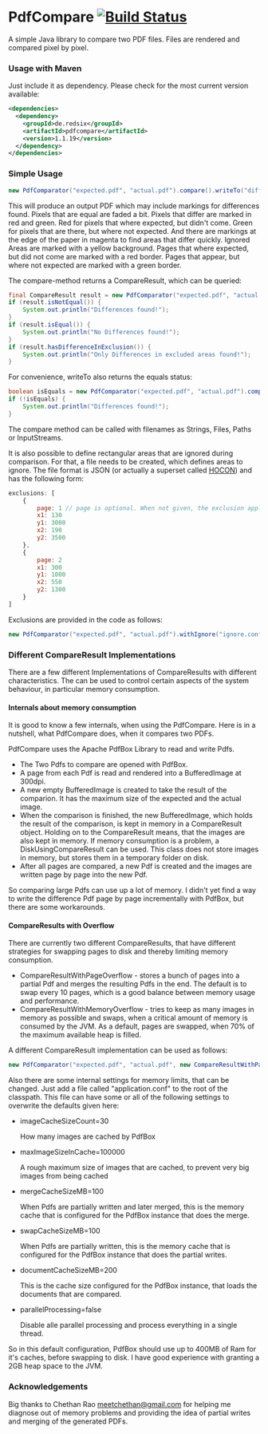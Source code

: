 # PdfCompare  [![Build Status](https://travis-ci.org/red6/pdfcompare.svg?branch=master)](https://travis-ci.org/red6/pdfcompare)
A simple Java library to compare two PDF files.
Files are rendered and compared pixel by pixel.

### Usage with Maven

Just include it as dependency. Please check for the most current version available:

```xml
<dependencies>
  <dependency>
    <groupId>de.redsix</groupId>
    <artifactId>pdfcompare</artifactId>
    <version>1.1.19</version>
  </dependency>
</dependencies>
```

### Simple Usage
```java
new PdfComparator("expected.pdf", "actual.pdf").compare().writeTo("diffOutput.pdf");
```
This will produce an output PDF which may include markings for differences found.
Pixels that are equal are faded a bit. Pixels that differ are marked in red and green.
Red for pixels that where expected, but didn't come.
Green for pixels that are there, but where not expected.
And there are markings at the edge of the paper in magenta to find areas that differ quickly.
Ignored Areas are marked with a yellow background.
Pages that where expected, but did not come are marked with a red border.
Pages that appear, but where not expected are marked with a green border.

The compare-method returns a CompareResult, which can be queried:

```java
final CompareResult result = new PdfComparator("expected.pdf", "actual.pdf").compare();
if (result.isNotEqual()) {
    System.out.println("Differences found!");
}
if (result.isEqual()) {
    System.out.println("No Differences found!");
}
if (result.hasDifferenceInExclusion()) {
    System.out.println("Only Differences in excluded areas found!");
}
```
For convenience, writeTo also returns the equals status:
```java
boolean isEquals = new PdfComparator("expected.pdf", "actual.pdf").compare().writeTo("diffOutput.pdf");
if (!isEquals) {
    System.out.println("Differences found!");
}
```
The compare method can be called with filenames as Strings, Files, Paths or InputStreams.

It is also possible to define rectangular areas that are ignored during comparison. For that, a file needs to be created, which defines areas to ignore.
The file format is JSON (or actually a superset called [HOCON](https://github.com/typesafehub/config/blob/master/HOCON.md)) and has the following form:
```javascript
exclusions: [
    {
        page: 1 // page is optional. When not given, the exclusion applies to all pages.
        x1: 130
        y1: 3000
        x2: 190
        y2: 3500
    },
    {
        page: 2
        x1: 300
        y1: 1000
        x2: 550
        y2: 1300
    }
]
```

Exclusions are provided in the code as follows:

```java
new PdfComparator("expected.pdf", "actual.pdf").withIgnore("ignore.conf").compare();
```

### Different CompareResult Implementations

There are a few different Implementations of CompareResults with different characteristics.
The can be used to control certain aspects of the system behaviour, in particular memory consumption.

#### Internals about memory consumption

It is good to know a few internals, when using the PdfCompare.
Here is in a nutshell, what PdfCompare does, when it compares two PDFs.

PdfCompare uses the Apache PdfBox Library to read and write Pdfs.

- The Two Pdfs to compare are opened with PdfBox.
- A page from each Pdf is read and rendered into a BufferedImage at 300dpi.
- A new empty BufferedImage is created to take the result of the comparion. It has the maximum size of the expected and the actual image.
- When the comparison is finished, the new BufferedImage, which holds the result of the comparison, is kept in memory in a CompareResult object. Holding on to the CompareResult means, that the images are also kept in memory. If memory consumption is a problem, a DiskUsingCompareResult can be used. This class does not store images in memory, but stores them in a temporary folder on disk.
- After all pages are compared, a new Pdf is created and the images are written page by page into the new Pdf.

So comparing large Pdfs can use up a lot of memory.
I didn't yet find a way to write the difference Pdf page by page incrementally with PdfBox, but there are some workarounds.

#### CompareResults with Overflow

There are currently two different CompareResults, that have different strategies for swapping pages to disk and thereby limiting memory consumption.
- CompareResultWithPageOverflow - stores a bunch of pages into a partial Pdf and merges the resulting Pdfs in the end. The default is to swap every 10 pages, which is a good balance between memory usage and performance.
- CompareResultWithMemoryOverflow - tries to keep as many images in memory as possible and swaps, when a critical amount of memory is consumed by the JVM. As a default, pages are swapped, when 70% of the maximum available heap is filled.

A different CompareResult implementation can be used as follows:

```java
new PdfComparator("expected.pdf", "actual.pdf", new CompareResultWithPageOverflow()).compare();
```

Also there are some internal settings for memory limits, that can be changed.
Just add a file called "application.conf" to the root of the classpath. This file can have some or all of the following settings to overwrite the defaults given here:

- imageCacheSizeCount=30

    How many images are cached by PdfBox
- maxImageSizeInCache=100000 

    A rough maximum size of images that are cached, to prevent very big images from being cached
- mergeCacheSizeMB=100

    When Pdfs are partially written and later merged, this is the memory cache that is configured for the PdfBox instance that does the merge.
- swapCacheSizeMB=100
    
    When Pdfs are partially written, this is the memory cache that is configured for the PdfBox instance that does the partial writes. 
- documentCacheSizeMB=200

    This is the cache size configured for the PdfBox instance, that loads the documents that are compared.
- parallelProcessing=false

    Disable alle parallel processing and process everything in a single thread.

So in this default configuration, PdfBox should use up to 400MB of Ram for it's caches, before swapping to disk.
I have good experience with granting a 2GB heap space to the JVM.

### Acknowledgements

Big thanks to Chethan Rao <meetchethan@gmail.com> for helping me diagnose out of memory problems and providing
the idea of partial writes and merging of the generated PDFs.

